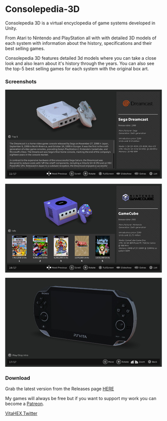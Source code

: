# Consolepedia-3D
<p>Consolepedia 3D is a virtual encyclopedia of game systems developed in Unity.</p>

<p>From Atari to Nintendo and PlayStation all with with detailed 3D models of each system with information about the history, specifications and their best selling games.</p>

<p>Consolepedia 3D features detailed 3d models where you can take a close look and also learn about it's history through the years. You can also see the top-5 best selling games for each system with the original box art.</p>

<h3>Screenshots</h3>
<p><img src="/0.3_1.jpg" width="800" title="screen-01"></p>
<p><img src="/0.3_2.jpg" width="800" title="screen-02"></p>
<p><img src="/0.3_3.jpg" width="800" title="screen-03"></p>

<h3>Download</h3>

<p>Grab the latest version from the Releases page <a href="/releases">HERE</a></p>

<p>My games will always be free but if you want to support my work you can become a <a href="https://www.patreon.com/vitahex">Patreon</a>.</p>

<p><a href="https://twitter.com/VitaHex">VitaHEX Twitter</a></p>
